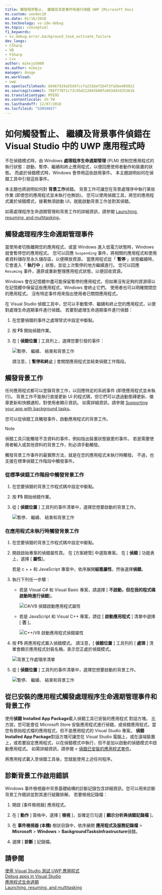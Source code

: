 ```yaml
---
title: 觸發程序暫止、 繼續及背景事件時進行偵錯 UWP |Microsoft Docs
ms.custom: seodec18
ms.date: 01/16/2018
ms.technology: vs-ide-debug
ms.topic: conceptual
f1_keywords:
- vs.debug.error.background_task_activate_failure
dev_langs:
- CSharp
- VB
- FSharp
- C++
author: mikejo5000
ms.author: mikejo
manager: douge
ms.workload:
- uwp
ms.openlocfilehash: 8d467d19a55d47ccfa231bef2b473fa5be405921
ms.sourcegitcommit: 708f77071c73c95d212645b00fa943d45d35361b
ms.translationtype: MTE95
ms.contentlocale: zh-TW
ms.lasthandoff: 12/07/2018
ms.locfileid: "53054657"
---
```

# <a name="how-to-trigger-suspend-resume-and-background-events-while-debugging-uwp-apps-in-visual-studio"></a>如何觸發暫止、 繼續及背景事件偵錯在 Visual Studio 中的 UWP 應用程式時
不在偵錯模式時，由 Windows **處理程序生命週期管理** (PLM) 控制您應用程式的執行狀態：啟動、暫停、繼續和終止應用程式，以便回應使用者動作和裝置的狀態。 而處於偵錯模式時，Windows 會停用這些啟用事件。 本主題說明如何在偵錯工具中引發這些事件。  
  
 本主題也將說明如何對 **背景工作**偵錯。 背景工作可讓您在背景處理序中執行某些作業 (即使您的應用程式並未執行也無妨)。 您可以使用偵錯工具，將您的應用程式置於偵錯模式，接著無須啟動 UI，就能啟動背景工作並對其偵錯。  
  
 如需處理程序生命週期管理和背景工作的詳細資訊，請參閱 [Launching, resuming, and multitasking](/windows/uwp/launch-resume/index)。  
  
##  <a name="BKMK_Trigger_Process_Lifecycle_Management_events"></a> 觸發處理程序生命週期管理事件  
 當使用者切換離開您的應用程式，或當 Windows 進入低電力狀態時，Windows 就會暫停您的應用程式。 您可以回應 `Suspending` 事件，將相關的應用程式和使用者資料儲存至永久儲存區，以便釋放資源。 當應用程式從「 **暫停** 」狀態繼續時，它會進入「 **執行中** 」狀態，並從上次暫停的地方繼續進行。 您可以回應 `Resuming` 事件，還原或重新整理應用程式狀態，以便回收資源。  
  
 Windows 會在記憶體中盡可能保留暫停的應用程式，但如果沒有足夠的資源得以在記憶體中保留這些應用程式，Windows 會終止它們。 使用者也可以明確關閉您的應用程式。 沒有特定事件用來指出使用者已關閉應用程式。  
  
 在 Visual Studio 偵錯工具中，您可以手動暫停、繼續和終止您的應用程式，以便對處理生命週期事件進行偵錯。 若要對處理生命週期事件進行偵錯：  
  
1.  在您要偵錯的事件之處理常式中設定中斷點。  
  
2.  按 **F5** 開始偵錯作業。  
  
3.  在 [ **偵錯位置** ] 工具列上，選擇您要引發的事件：  
  
     ![暫停、 繼續、 結束和背景工作](../debugger/media/dbg_suspendresumebackground.png "DBG_SuspendResumeBackground")  
  
     請注意，[ **暫停和終止** ] 會關閉應用程式並結束偵錯工作階段。  
  
##  <a name="BKMK_Trigger_background_tasks"></a> 觸發背景工作  
 任何應用程式都可以登錄背景工作，以回應特定的系統事件 (即使應用程式並未執行)。 背景工作不能執行直接更新 UI 的程式碼，但它們可以透過動態磚更新、徽章更新和快顯通知，對使用者顯示資訊。 如需詳細資訊，請參閱 [Supporting your app with background tasks](https://msdn.microsoft.com/library/4c7bb148-eb1f-4640-865e-41f627a46e8e)。  
  
 您可以從偵錯工具觸發事件，啟動應用程式的背景工作。  
  
> [!NOTE]
>  偵錯工具只能觸發不含資料的事件，例如指出裝置狀態變更的事件。 若是需要使用者輸入或其他資料的背景工作，則必須手動觸發。  
  
 觸發背景工作事件的最實際方法，就是在您的應用程式未執行時觸發。 不過，也支援在標準偵錯工作階段中觸發事件。  
  
###  <a name="BKMK_Trigger_a_background_task_event_from_a_standard_debug_session"></a> 從標準偵錯工作階段中觸發背景工作  
  
1.  在您要偵錯的背景工作程式碼中設定中斷點。  
  
2.  按 **F5** 開始偵錯作業。  
  
3.  從 [ **偵錯位置** ] 工具列的事件清單中，選擇您想要啟動的背景工作。  
  
     ![暫停、 繼續、 結束和背景工作](../debugger/media/dbg_suspendresumebackground.png "DBG_SuspendResumeBackground")  
  
###  <a name="BKMK_Trigger_a_background_task_when_the_app_is_not_running"></a> 在應用程式未執行時觸發背景工作  
  
1.  在您要偵錯的背景工作程式碼中設定中斷點。  
  
2.  開啟啟始專案的偵錯屬性頁。 在 [方案總管] 中選取專案。 在 [ **偵錯** ] 功能表上，選擇 [ **屬性**]。  
  
     若是 c + + 和 JavaScript 專案中，依序展開**組態屬性**，然後選擇**偵錯**。  
  
3.  執行下列任一步驟：  
  
    -   若是 Visual C# 和 Visual Basic 專案，請選擇 [ **不啟動，但在我的程式碼啟動時進行偵錯**]。  
  
         ![C&#35;&#47;VB 偵錯啟動應用程式屬性](../debugger/media/dbg_csvb_dontlaunchapp.png "DBG_CsVb_DontLaunchApp")  
  
    -   若是 JavaScript 和 Visual C++ 專案，請從 [ **啟動應用程式** ] 清單中選擇 [ **否** ]。  
  
         ![C&#43;&#43;&#47;VB 啟動應用程式偵錯屬性](../debugger/media/dbg_cppjs_dontlaunchapp.png "DBG_CppJs_DontLaunchApp")  
  
4.  按 **F5** 將應用程式置入偵錯模式。 請注意，[ **偵錯位置** ] 工具列的 [ **處理** ] 清單會顯示應用程式封裝名稱，表示您正處於偵錯模式。  
  
     ![背景工作處理序清單](../debugger/media/dbg_backgroundtask_processlist.png "DBG_BackgroundTask_ProcessList")  
  
5.  從 [ **偵錯位置** ] 工具列的事件清單中，選擇您想要啟動的背景工作。  
  
     ![暫停、 繼續、 結束和背景工作](../debugger/media/dbg_suspendresumebackground.png "DBG_SuspendResumeBackground")  
  
##  <a name="BKMK_Trigger_Process_Lifetime_Management_events_and_background_tasks_from_an_installed_app"></a> 從已安裝的應用程式觸發處理程序生命週期管理事件和背景工作  
 使用**偵錯 Installed App Package**載入偵錯工具已安裝的應用程式 對話方塊。 比方說，您可能會從 Microsoft Store 安裝應用程式進行偵錯，或偵錯應用程式，當您有原始程式檔的應用程式，但不是應用程式的 Visual Studio 專案。 **偵錯 Installed App Package**對話方塊可讓您在 Visual Studio 電腦上，或在遠端裝置上，或若要設定應用程式，以在偵錯模式中執行，但不是加以啟動的偵錯模式中啟動應用程式。 如需詳細資訊，請參閱 <<c0> [ 偵錯已安裝的應用程式套件](../debugger/debug-installed-app-package.md)。
  
 將應用程式載入至偵錯工具後，您就能使用上述任何程序。  
  
##  <a name="BKMK_Diagnosing_background_task_activation_errors"></a> 診斷背景工作啟用錯誤  
 Windows 事件檢視器中背景基礎結構的診斷記錄包含詳細資訊，您可以用來診斷背景工作錯誤並對其進行疑難排解。 若要檢視記錄檔：  
  
1.  開啟 [事件檢視器] 應用程式。  
  
2.  在 [ **動作** ] 窗格中，選擇 [ **檢視** ]，並確定已勾選 [ **顯示分析與偵錯記錄檔** ]。  
  
3.  在  **事件檢視器 (本機)**  樹狀目錄中，依序展開  **應用程式及服務記錄檔** > **Microsoft** > **Windows** > **BackgroundTasksInfrastructure**偵錯。  
  
4.  選擇 [ **診斷** ] 記錄檔。  
  
## <a name="see-also"></a>請參閱  
 [使用 Visual Studio 測試 UWP 應用程式](../test/testing-store-apps-with-visual-studio.md)   
 [Debug apps in Visual Studio](../debugger/debug-store-apps-in-visual-studio.md)   
 [應用程式生命週期](/windows/uwp/launch-resume/app-lifecycle)   
 [Launching, resuming, and multitasking](/windows/uwp/launch-resume/index)